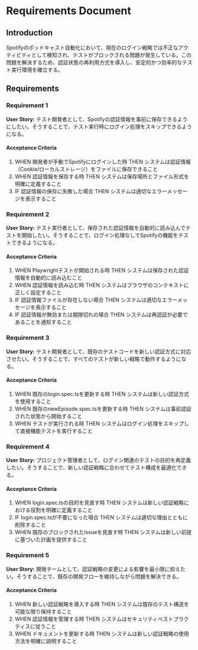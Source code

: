 # Requirements Document

## Introduction

Spotifyのポッドキャスト自動化において、現在のログイン戦略では不正なアクティビティとして検知され、テストがブロックされる問題が発生している。この問題を解決するため、認証状態の再利用方式を導入し、安定的かつ効率的なテスト実行環境を確立する。

## Requirements

### Requirement 1

**User Story:** テスト開発者として、Spotifyの認証情報を事前に保存できるようにしたい。そうすることで、テスト実行時にログイン処理をスキップできるようになる。

#### Acceptance Criteria

1. WHEN 開発者が手動でSpotifyにログインした時 THEN システムは認証情報（Cookie/ローカルストレージ）をファイルに保存できること
2. WHEN 認証情報を保存する時 THEN システムは保存場所とファイル形式を明確に定義すること
3. IF 認証情報の保存に失敗した場合 THEN システムは適切なエラーメッセージを表示すること

### Requirement 2

**User Story:** テスト実行者として、保存された認証情報を自動的に読み込んでテストを開始したい。そうすることで、ログイン処理なしでSpotifyの機能をテストできるようになる。

#### Acceptance Criteria

1. WHEN Playwrightテストが開始される時 THEN システムは保存された認証情報を自動的に読み込むこと
2. WHEN 認証情報を読み込む時 THEN システムはブラウザのコンテキストに正しく設定すること
3. IF 認証情報ファイルが存在しない場合 THEN システムは適切なエラーメッセージを表示すること
4. IF 認証情報が無効または期限切れの場合 THEN システムは再認証が必要であることを通知すること

### Requirement 3

**User Story:** テスト開発者として、既存のテストコードを新しい認証方式に対応させたい。そうすることで、すべてのテストが新しい戦略で動作するようになる。

#### Acceptance Criteria

1. WHEN 既存のlogin.spec.tsを更新する時 THEN システムは新しい認証方式を使用すること
2. WHEN 既存のnewEpisode.spec.tsを更新する時 THEN システムは事前認証された状態から開始すること
3. WHEN テストが実行される時 THEN システムはログイン処理をスキップして直接機能テストを実行すること

### Requirement 4

**User Story:** プロジェクト管理者として、ログイン関連のテストの目的を再定義したい。そうすることで、新しい認証戦略に合わせてテスト構成を最適化できる。

#### Acceptance Criteria

1. WHEN login.spec.tsの目的を見直す時 THEN システムは新しい認証戦略における役割を明確に定義すること
2. IF login.spec.tsが不要になった場合 THEN システムは適切な理由とともに削除すること
3. WHEN 既存のブロックされたIssueを見直す時 THEN システムは新しい前提に基づいた計画を提供すること

### Requirement 5

**User Story:** 開発チームとして、認証戦略の変更による影響を最小限に抑えたい。そうすることで、既存の開発フローを維持しながら問題を解決できる。

#### Acceptance Criteria

1. WHEN 新しい認証戦略を導入する時 THEN システムは既存のテスト構造を可能な限り保持すること
2. WHEN 認証情報を管理する時 THEN システムはセキュリティベストプラクティスに従うこと
3. WHEN ドキュメントを更新する時 THEN システムは新しい認証戦略の使用方法を明確に説明すること